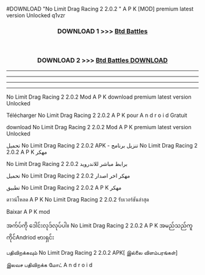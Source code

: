 #DOWNLOAD "No Limit Drag Racing 2 2.0.2 " A P K [MOD] premium latest version Unlocked q1vzr 



<div align="center">

<h3>DOWNLOAD 1 >>> <a href="https://getmod1.web.app/?judule=Btd Battles">Btd Battles</a></h3><br>

<h3>DOWNLOAD 2 >>> <a href="https://getmod1.web.app/?judule=Btd Battles">Btd Battles DOWNLOAD</a></h3>

</div>


----------------------------------------------------------

----------------------------------------------------------

----------------------------------------------------------

----------------------------------------------------------


No Limit Drag Racing 2 2.0.2  Mod A P K download premium latest version Unlocked

Télécharger  No Limit Drag Racing 2 2.0.2  A P K pour A n d r o i d Gratuit

download No Limit Drag Racing 2 2.0.2  Mod A P K premium latest version Unlocked

تحميل No Limit Drag Racing 2 2.0.2  APK - تنزيل برنامج No Limit Drag Racing 2 2.0.2  A P K مهكر

No Limit Drag Racing 2 2.0.2  برابط مباشر للاندرويد

تحميل No Limit Drag Racing 2 2.0.2  مهكر اخر اصدار

تطبيق No Limit Drag Racing 2 2.0.2  A P K مهكر

ดาวน์โหลด A P K No Limit Drag Racing 2 2.0.2  รับเวอร์ชันล่าสุด

Baixar A P K mod

အက်ပ်ကို ဒေါင်းလုဒ်လုပ်ပါ။ No Limit Drag Racing 2 2.0.2  A P K အမည်သည်ကူကိုင်Andriod ဗားရှင်း

பதிவிறக்கவும் No Limit Drag Racing 2 2.0.2  APK[ இல்லை விளம்பரங்கள்] 
 
இலவச பதிவிறக்க மோட் A n d r o i d



